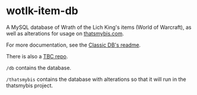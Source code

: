 # wotlk-item-db

A MySQL database of Wrath of the Lich King's items (World of Warcraft), as well as alterations for usage on [thatsmybis.com](https://thatsmybis.com). 

For more documentation, see the [Classic DB's readme](https://github.com/thatsmybis/classic-wow-item-db).

There is also a [TBC repo](https://github.com/thatsmybis/burning-crusade-item-db).

`/db` contains the database.

`/thatsmybis` contains the database with alterations so that it will run in the thatsmybis project.
